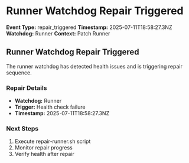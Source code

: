 # Runner Watchdog Repair Triggered

**Event Type:** repair_triggered
**Timestamp:** 2025-07-11T18:58:27.3NZ
**Watchdog:** Runner
**Context:** Patch Runner


## Runner Watchdog Repair Triggered

The runner watchdog has detected health issues and is triggering repair sequence.

### Repair Details
- **Watchdog:** Runner
- **Trigger:** Health check failure
- **Timestamp:** 2025-07-11T18:58:27.3NZ

### Next Steps
1. Execute repair-runner.sh script
2. Monitor repair progress
3. Verify health after repair


